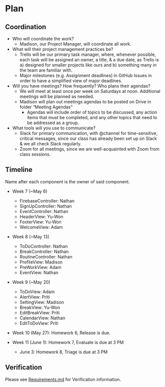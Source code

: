 # Plan

## Coordination
* Who will coordinate the work?
    * Madison, our Project Manager, will coordinate all work.
* What will their project management practices be? 
    * Trello will be our primary task manager, where, whenever possible, each task will be assigned an owner, a title, & a due date, as Trello is a) designed for smaller projects like ours and b) something many in the team are familiar with.
    * Major milestones (e.g. Assignment deadlines) in GitHub Issues in order to have a simplified view of major deadlines.
* Will you have meetings? How frequently? Who plans their agendas? 
    * We will meet at least once per week on Saturdays at noon. Additional meetings will be planned as needed.
    * Madison will plan out meetings agendas to be posted on Drive in folder “Meeting Agendas”
        * Agendas will include order of topics to be discussed, any action items that must be completed, and any other topics that need to be addressed as a group.
* What tools will you use to communicate?
    * Slack for primary communication, with @channel for time-sensitive, critical messages, since our class has already been set up on Slack & we all check Slack regularly.
    * Zoom for all meetings, since we are well-acquainted with Zoom from class sessions.
## Timeline
Name after each component is the owner of said component.
* Week 7 (~May 6)
    * FirebaseController: Nathan
    * SignUpController: Nathan
    * EventController: Nathan
    * HeaderView: Yu-Won
    * FooterView: Yu-Won
    * WelcomeView: Adam

* Week 8 (~May 13)
    * ToDoController: Nathan
    * BreakController: Nathan
    * RoutineController: Nathan
    * ProfileView: Madison
    * PreWorkView: Adam
    * EventView: Nathan

* Week 9 (~May 20)
    * ToDoView: Adam
    * AlertView: Priti
    * SettingView: Madison
    * BreakView: Yu-Won
    * EditBreakView: Priti
    * CalendarView: Nathan
    * EditToDoView: Priti

* Week 10 (May 27): Homework 6, Release is due.

* Week 11 (June 1): Homework 7, Evaluate is due at 3 PM
    * June 3: Homework 8, Triage is due at 3 PM

## Verification
Please see [Requirements.md](https://github.com/DailyGrindINFO442/info442sp20/blob/master/Requirements.md "Requirements Document") for Verification information.
